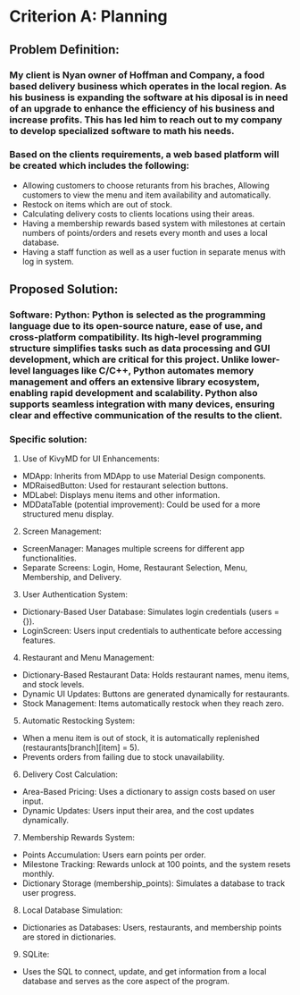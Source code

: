 # Criterion A: Planning
## Problem Definition:
### My client is Nyan owner of Hoffman and Company, a food based delivery business which operates in the local region. As his business is expanding the software at his diposal is in need of an upgrade to enhance the efficiency of his business and increase profits. This has led him to reach out to my company to develop specialized software to math his needs.
### Based on the clients requirements, a web based platform will be created which includes the following: 
- Allowing customers to choose returants from his braches, Allowing customers to view the menu and item availability and automatically.
- Restock on items which are out of stock. 
- Calculating delivery costs to clients locations using their areas. 
- Having a membership rewards based system with milestones at certain numbers of points/orders and resets every month and uses a local database. 
- Having a staff function as well as a user fuction in separate menus with log in system.

## Proposed Solution:
### Software: Python: Python is selected as the programming language due to its open-source nature, ease of use, and cross-platform compatibility. Its high-level programming structure simplifies tasks such as data processing and GUI development, which are critical for this project. Unlike lower-level languages like C/C++, Python automates memory management and offers an extensive library ecosystem, enabling rapid development and scalability. Python also supports seamless integration with many devices, ensuring clear and effective communication of the results to the client.
### Specific solution:  
1. Use of KivyMD for UI Enhancements:
- MDApp: Inherits from MDApp to use Material Design components.
- MDRaisedButton: Used for restaurant selection buttons.
- MDLabel: Displays menu items and other information.
- MDDataTable (potential improvement): Could be used for a more structured menu display.
2. Screen Management:
- ScreenManager: Manages multiple screens for different app functionalities.
- Separate Screens: Login, Home, Restaurant Selection, Menu, Membership, and Delivery.
3. User Authentication System:
- Dictionary-Based User Database: Simulates login credentials (users = {}).
- LoginScreen: Users input credentials to authenticate before accessing features.
4. Restaurant and Menu Management:
- Dictionary-Based Restaurant Data: Holds restaurant names, menu items, and stock levels.
- Dynamic UI Updates: Buttons are generated dynamically for restaurants.
- Stock Management: Items automatically restock when they reach zero.
5. Automatic Restocking System:
- When a menu item is out of stock, it is automatically replenished (restaurants[branch][item] = 5).
- Prevents orders from failing due to stock unavailability.
6. Delivery Cost Calculation:
- Area-Based Pricing: Uses a dictionary to assign costs based on user input.
- Dynamic Updates: Users input their area, and the cost updates dynamically.
7. Membership Rewards System:
- Points Accumulation: Users earn points per order.
- Milestone Tracking: Rewards unlock at 100 points, and the system resets monthly.
- Dictionary Storage (membership_points): Simulates a database to track user progress.
8. Local Database Simulation:
- Dictionaries as Databases: Users, restaurants, and membership points are stored in dictionaries.
9. SQLite:
- Uses the SQL to connect, update, and get information from a local database and serves as the core aspect of the program. 
